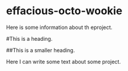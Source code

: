 # effacious-octo-wookie

Here is some information about th eproject.

#This is a heading.

##This is a smaller heading.

Here I can write some text about some project.
